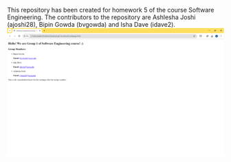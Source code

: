 This repository has been created for homework 5 of the course Software Engineering. The contributors to the repository are Ashlesha Joshi (ajoshi28), Bipin Gowda (bvgowda) and Isha Dave (idave2). 
![alt text](image.png)
